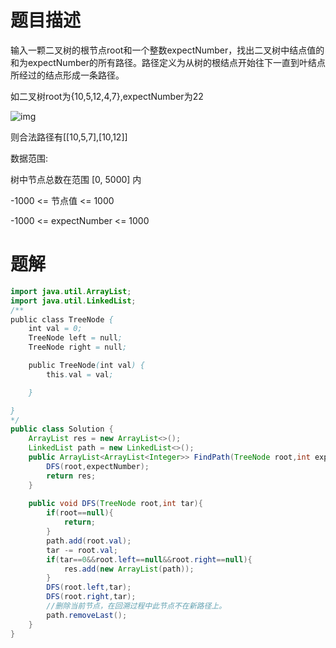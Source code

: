 # 题目描述

输入一颗二叉树的根节点root和一个整数expectNumber，找出二叉树中结点值的和为expectNumber的所有路径。路径定义为从树的根结点开始往下一直到叶结点所经过的结点形成一条路径。

如二叉树root为{10,5,12,4,7},expectNumber为22

![img](https://uploadfiles.nowcoder.com/images/20210929/557336_1632915294911/0A4B8F161306A7054899D42C0C6937FD)

则合法路径有[[10,5,7],[10,12]]

数据范围:

树中节点总数在范围 [0, 5000] 内

-1000 <= 节点值 <= 1000

-1000 <= expectNumber <= 1000

# 题解

```java
import java.util.ArrayList;
import java.util.LinkedList;
/**
public class TreeNode {
    int val = 0;
    TreeNode left = null;
    TreeNode right = null;

    public TreeNode(int val) {
        this.val = val;

    }

}
*/
public class Solution {
    ArrayList res = new ArrayList<>();
    LinkedList path = new LinkedList<>();
    public ArrayList<ArrayList<Integer>> FindPath(TreeNode root,int expectNumber) {
        DFS(root,expectNumber);
        return res;
    }
    
    public void DFS(TreeNode root,int tar){
        if(root==null){
            return;
        }
        path.add(root.val);
        tar -= root.val;
        if(tar==0&&root.left==null&&root.right==null){
            res.add(new ArrayList(path));
        }
        DFS(root.left,tar);
        DFS(root.right,tar);
        //删除当前节点，在回溯过程中此节点不在新路径上。
        path.removeLast();
    }
}
```

